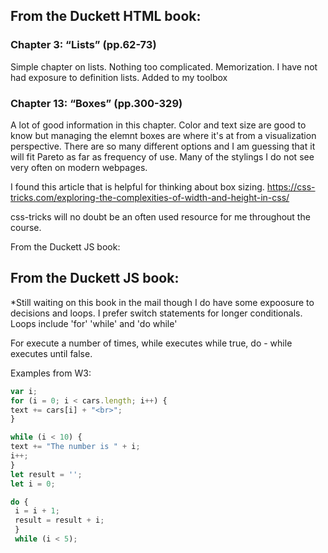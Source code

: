 ## From the Duckett HTML book:

### Chapter 3: “Lists” (pp.62-73)

Simple chapter on lists. Nothing too complicated. Memorization. I have not had exposure to definition lists. Added to my toolbox

### Chapter 13: “Boxes” (pp.300-329)

A lot of good information in this chapter. Color and text size are good to know but managing the elemnt boxes are where it's at from a visualization perspective. 
There are so many different options and I am guessing that it will fit Pareto as far as frequency of use. Many of the stylings I do not see very often on modern webpages.

I found this article that is helpful for thinking about box sizing. https://css-tricks.com/exploring-the-complexities-of-width-and-height-in-css/

css-tricks will no doubt be an often used resource for me throughout the course. 

From the Duckett JS book:
## From the Duckett JS book:

*Still waiting on this book in the mail though I do have some expoosure to decisions and loops.
I prefer switch statements for longer conditionals. Loops include 'for' 'while' and 'do while'

For execute a number of times, while executes while true, do - while executes until false. 

Examples from W3:
 
 ```javascript
 var i;
 for (i = 0; i < cars.length; i++) {
 text += cars[i] + "<br>";
 }
 ```
 
 ```javascript
 while (i < 10) {
 text += "The number is " + i;
 i++;
 }
 let result = '';
 let i = 0;
 ```

 ```javascript
 do {
  i = i + 1;
  result = result + i;
  } 
  while (i < 5);
  ```
